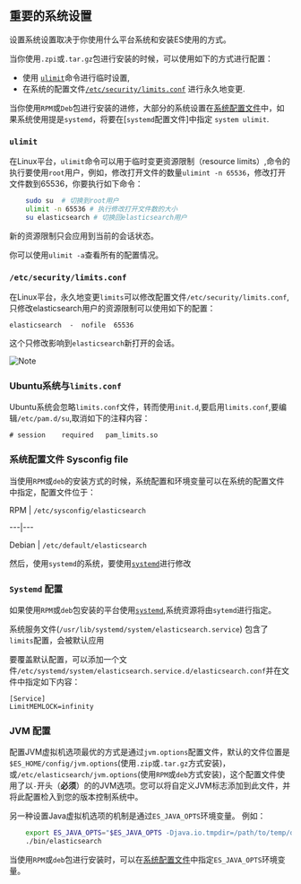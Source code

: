 ## 重要的系统设置

设置系统设置取决于你使用什么平台系统和安装ES使用的方式。

当你使用`.zpi`或`.tar.gz`包进行安装的时候，可以使用如下的方式进行配置：

  * 使用 [`ulimit`](setting-system-settings.html#ulimit)命令进行临时设置,  
  * 在系统的配置文件[`/etc/security/limits.conf`](setting-system-settings.html#limits.conf) 进行永久地变更. 


当你使用`RPM`或`Deb`包进行安装的进修，大部分的系统设置在[系统配置文件](setting-system-settings.html#sysconfig)中，如果系统使用提是`systemd`，将要在[`systemd`配置文件]中指定 `system ulimit`.

### `ulimit`
在Linux平台，`ulimit`命令可以用于临时变更资源限制（resource limits）,命令的执行要使用`root`用户，例如，修改打开文件的数量`ulimint -n 65536`，修改打开文件数到65536，你要执行如下命令：
```sh
    sudo su  # 切换到root用户
    ulimit -n 65536 # 执行修改打开文件数的大小
    su elasticsearch # 切换回elasticsearch用户
```
  
新的资源限制只会应用到当前的会话状态。

你可以使用`ulimit -a`查看所有的配置情况。

### `/etc/security/limits.conf`

在Linux平台，永久地变更`limits`可以修改配置文件`/etc/security/limits.conf`,只修改elasticsearch用户的资源限制可以使用如下的配置：
    
    elasticsearch  -  nofile  65536

这个只修改影响到`elasticsearch`新打开的会话。

![Note](https://www.elastic.co/guide/en/elasticsearch/reference/current/images/icons/note.png)

### Ubuntu系统与`limits.conf`

Ubuntu系统会忽略`limits.conf`文件，转而使用`init.d`,要启用`limits.conf`,要编辑`/etc/pam.d/su`,取消如下的注释内容：
    
    # session    required   pam_limits.so

### 系统配置文件 Sysconfig file


当使用`RPM`或`deb`的安装方式的时候，系统配置和环境变量可以在系统的配置文件中指定，配置文件位于：

RPM | `/etc/sysconfig/elasticsearch`  
  
---|---  
  
Debian | `/etc/default/elasticsearch`  
  

然后，使用`systemd`的系统，要使用[`systemd`](setting-system-settings.html#systemd)进行修改

### `Systemd` 配置

如果使用`RPM`或`deb`包安装的平台使用[`systemd`](https://en.wikipedia.org/wiki/Systemd),系统资源将由`sytemd`进行指定。

系统服务文件(`/usr/lib/systemd/system/elasticsearch.service`) 包含了`limits`配置，会被默认应用 

要覆盖默认配置，可以添加一个文件`/etc/systemd/system/elasticsearch.service.d/elasticsearch.conf`并在文件中指定如下内容：
    
    [Service]
    LimitMEMLOCK=infinity

###  JVM 配置

配置JVM虚拟机选项最优的方式是通过`jvm.options`配置文件，默认的文件位置是`$ES_HOME/config/jvm.options`(使用`.zip`或`.tar.gz`方式安装)，或`/etc/elasticsearch/jvm.options`(使用`RPM`或`deb`方式安装)，这个配置文件使用了以`-`开头（**必须**）的的JVM选项。您可以将自定义JVM标志添加到此文件，并将此配置检入到您的版本控制系统中。



另一种设置Java虚拟机选项的机制是通过`ES_JAVA_OPTS`环境变量。 例如：
```sh    
    export ES_JAVA_OPTS="$ES_JAVA_OPTS -Djava.io.tmpdir=/path/to/temp/dir"
    ./bin/elasticsearch
```
当使用`RPM`或`deb`包进行安装时，可以在[系统配置文件](setting-system-settings.html#sysconfig)中指定`ES_JAVA_OPTS`环境变量。

